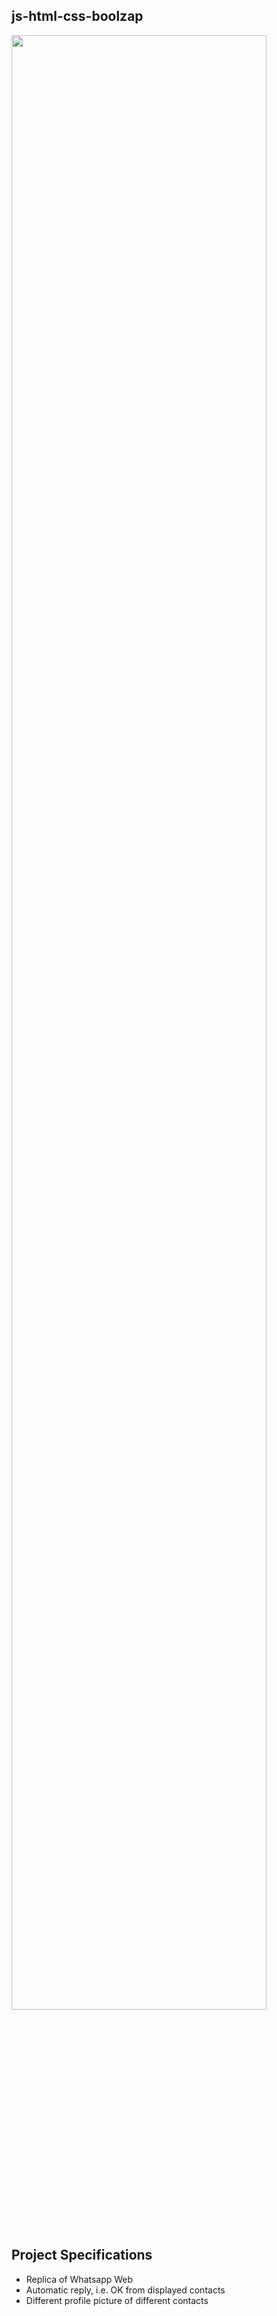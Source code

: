 ## js-html-css-boolzap

<img src="https://user-images.githubusercontent.com/47572837/79216048-27f19b80-7e6a-11ea-875e-d0fc56261fd5.png" width="90%"></img> 

## Project Specifications

- Replica of Whatsapp Web
- Automatic reply, i.e. OK from displayed contacts
- Different profile picture of different contacts
